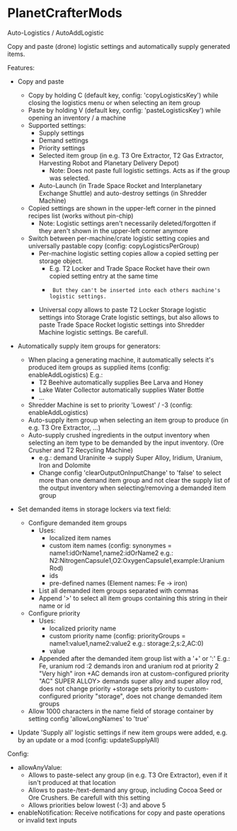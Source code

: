# PlanetCrafterMods

Auto-Logistics / AutoAddLogistic

Copy and paste (drone) logistic settings and automatically supply generated items.

Features:
- Copy and paste
  - Copy by holding C (default key, config: 'copyLogisticsKey') while closing the logistics menu or when selecting an item group
  - Paste by holding V (default key, config: 'pasteLogisticsKey') while opening an inventory / a machine
  - Supported settings:
    - Supply settings
    - Demand settings
    - Priority settings
    - Selected item group (in e.g. T3 Ore Extractor, T2 Gas Extractor, Harvesting Robot and Planetary Delivery Depot)
	  - Note: Does not paste full logistic settings. Acts as if the group was selected.
    - Auto-Launch (in Trade Space Rocket and Interplanetary Exchange Shuttle) and auto-destroy settings (in Shredder Machine)
  - Copied settings are shown in the upper-left corner in the pinned recipes list (works without pin-chip)
    - Note: Logistic settings aren't necessarily deleted/forgotten if they aren't shown in the upper-left corner anymore
  - Switch between per-machine/crate logistic setting copies and universally pastable copy (config: copyLogisticsPerGroup)
    - Per-machine logistic setting copies allow a copied setting per storage object. 
	  - E.g. T2 Locker and Trade Space Rocket have their own copied setting entry at the same time
	  -      But they can't be inserted into each others machine's logistic settings.
    - Universal copy allows to paste T2 Locker Storage logistic settings into Storage Crate logistic settings, 
	      but also allows to paste Trade Space Rocket logistic settings into Shredder Machine logistic settings. Be carefull.

- Automatically supply item groups for generators:
  - When placing a generating machine, it automatically selects it's produced item groups as supplied items (config: enableAddLogistics)
    E.g.:
    - T2 Beehive automatically supplies Bee Larva and Honey
    - Lake Water Collector automatically supplies Water Bottle
    - ...
  - Shredder Machine is set to priority 'Lowest' / -3 (config: enableAddLogistics)
  - Auto-supply item group when selecting an item group to produce (in e.g. T3 Ore Extractor, ...)
  - Auto-supply crushed ingredients in the output inventory when selecting an item type to be demanded by the input inventory. (Ore Crusher and T2 Recycling Machine)
    - e.g.: demand Uraninite -> supply Super Alloy, Iridium, Uranium, Iron and Dolomite
	- Change config 'clearOutputOnInputChange' to 'false' to select more than one demand item group and not clear the supply list of the output inventory when selecting/removing a demanded item group 

- Set demanded items in storage lockers via text field:
  - Configure demanded item groups
    - Uses:
	  - localized item names
	  - custom item names (config: synonymes = name1:idOrName1,name2:idOrName2 e.g.: N2:NitrogenCapsule1,O2:OxygenCapsule1,example:Uranium Rod)
	  - ids
	  - pre-defined names (Element names: Fe -> iron)
    - List all demanded item groups separated with commas
	- Append '>' to select all item groups containing this string in their name or id
  - Configure priority
    - Uses:
	  - localized priority name
	  - custom priority name (config: priorityGroups = name1:value1,name2:value2 e.g.: storage:2,s:2,AC:0)
	  - value
	- Appended after the demanded item group list with a '+' or ':'
  E.g.:
    Fe, uranium rod :2    demands iron and uranium rod at priority 2 "Very high"
    iron +AC              demands iron at custom-configured priority "AC"
	SUPER ALLOY>          demands super alloy and super alloy rod, does not change priority
	+storage              sets priority to custom-configured priority "storage", does not change demanded item groups
  - Allow 1000 characters in the name field of storage container by setting config 'allowLongNames' to 'true'
- Update 'Supply all' logistic settings if new item groups were added, e.g. by an update or a mod (config: updateSupplyAll)

Config:
- allowAnyValue:
  - Allows to paste-select any group (in e.g. T3 Ore Extractor), even if it isn't produced at that location
  - Allows to paste-/text-demand any group, including Cocoa Seed or Ore Crushers. Be carefull with this setting
  - Allows priorities below lowest (-3) and above 5
- enableNotification: Receive notifications for copy and paste operations or invalid text inputs
